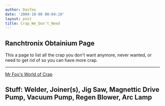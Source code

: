 ```yaml
---
author: Dasfoo
date: '2004-10-08 00:04:10'
layout: post
title: Crap_We_Don't_Need
---
```


## Ranchtronix Obtainium Page

This a page to list all the crap you don't want anymore, never wanted, or need to get rid of so you can have more crap.

----
[Mr Foo's World of Crap](Mr_Foo's_World_of_Crap.html)

Stuff: Welder, Joiner(s), Jig Saw, Magnettic Drive Pump, Vacuum Pump, Regen Blower, Arc Lamp
----


